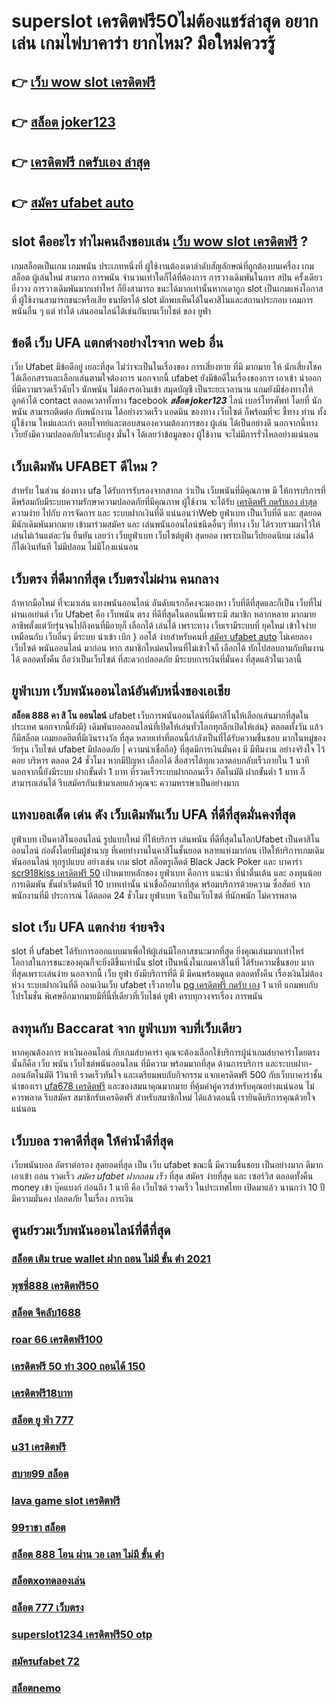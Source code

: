 # superslot เครดิตฟรี50ไม่ต้องแชร์ล่าสุด อยากเล่น เกมไพ่บาคาร่า  ยากไหม? มือใหม่ควรรู้

## 👉 [เว็บ wow slot เครดิตฟรี](https://mabet.net/credit-free-50/)
## 👉 [สล็อต joker123](https://mabet.net/register/)
## 👉 [เครดิตฟรี กดรับเอง ล่าสุด](https://member.mabet.net/?action=login)
## 👉 [สมัคร ufabet auto](https://mabet.net/credit-free-100/)

##  slot  คืออะไร ทำไมคนถึงชอบเล่น [เว็บ wow slot เครดิตฟรี](https://mabet.net/register/) ?

 เกมสล็อตเป็นเกม เกมพนัน ประเภทหนึ่งที่ ผู้ใช้งานต้องเดาลำดับสัญลักษณ์ที่ถูกต้องบนเครื่อง เกมสล็อต  ผู้เล่นใหม่ สามารถ   การพนัน จำนวนเท่าใดก็ได้ที่ต้องการ  การวางเดิมพันในการ สปิน ครั้งเดียว ยิ่งวาง  การวางเดิมพันมากเท่าไหร่ ก็ยิ่งสามารถ ชนะได้มากเท่านั้นหากเดาถูก  slot เป็นเกมแห่งโอกาสที่ ผู้ใช้งานสามารถชนะหรือเสีย ธนบัตรได้  slot มักพบเห็นได้ในคาสิโนและสถานประกอบ  เกมการพนันอื่น ๆ แต่ ทำได้ เล่นออนไลน์ได้เช่นกันบนเว็บไชต์ ของ ยูฟ่า


## ข้อดี เว็บ UFA แตกต่างอย่างไรจาก web อื่น

เว็บ Ufabet  มีข้อดีอยู่ เยอะที่สุด ไม่ว่าจะเป็นในเรื่องของ การเสี่ยงทาย ที่มี มากมาย  ให้ นักเสี่ยงโชคได้เลือกสรรและเลือกเล่นตามใจต้องการ นอกจากนี้ ufabet ยังมีข้อดีในเรื่องของการ เอาเข้า  นำออก ที่มีความรวดเร็วฉับไว  นักพนัน ไม่ต้องรอเงินเข้า สมุดบัญชี  เป็นระยะเวลานาน แถมยังมีช่องทางให้ ลูกค้าได้ contact  ตลอดเวลาทั้งทาง facebook ***สล็อต joker123*** ไลน์ เบอร์โทรศัพท์ โดยที่ นักพนัน สามารถติดต่อ  กับพนักงาน ได้อย่างรวดเร็ว  แอดมิน ของทาง เว็บไซต์ ก็พร้อมที่จะ ชี้ทาง ท่าน ทั้ง ผู้ใช้งาน  ใหม่และเก่า ตอบโจทย์และตอบสนองความต้องการของ ผู้เล่น ได้เป็นอย่างดี นอกจากนี้ทางเว็บยังมีความปลอดภัยในระดับสูง มั่นใจ ได้เลยว่าข้อมูลของ ผู้ใช้งาน  จะไม่มีการรั่วไหลอย่างแน่นอน


##  เว็บเดิมพัน  UFABET ดีไหม ?

สำหรับ ในส่วน  ช่องทาง ufa ได้รับการรับรองจากสากล ว่าเป็น เว็บพนันที่มีคุณภาพ  มี ให้การบริการที่ดีพร้อมกับมีระบบความรักษาความปลอดภัยที่มีคุณภาพ  ผู้ใช้งาน จะได้รับ [เครดิตฟรี กดรับเอง ล่าสุด](https://mabet.net/credit-free-100/) ความง่าย   ไปกับ การจัดการ และ ระบบฝากเงินที่ดี  แน่นอนว่าWeb  ยูฟ่าเบท  เป็นเว็บที่ดี  และ สุดยอด มีนักเดิมพันมากมาย   เข้ามาร่วมสมัคร และ เล่นพนันออนไลน์ชนิดอื่นๆ ที่ทาง เว็บ ได้รวบรวมมาไว้ให้เล่นไม่เว้นแต่ละวัน  ยืนยัน เลยว่า  เว็บยูฟ่าเบท เว็บไซต์ยูฟ่า  สุดยอด  เพราะเป็นเว็ปยอดนิยม เล่นได้ก็ได้เงินทันที ไม่มีปลอม ไม่มีโกงแน่นอน


## เว็บตรง  ที่ดีมากที่สุด  เว็บตรงไม่ผ่าน คนกลาง 

ถ้าหากมือใหม่ ที่จะมาเล่น แทงพนันออนไลน์ อันดับแรกก็คงจะมองหา เว็บที่ดีที่สุดและก็เป็น เว็บที่ไม่ผ่านเอเย่นต์ เว็บ Ufabet คือ เว็บพนัน ตรง  ที่ดีที่สุดในตอนนี้เพราะมี สมาชิก หลากหลาย  มากมาย อาชีพตั้งแต่วัยรุ่นจนไปถึงคนที่มีอายุก็ เลือกได้ เล่นได้ เพราะทาง เว็บเรามีระบบที่ ยุคใหม่  เข้าใจง่าย เหมือนกับ เว็บอื่นๆ มีระบบ นำเข้า   เบิก } ออโต้ ง่ายสำหรับคนที่ [สมัคร ufabet auto](https://mabet.net/) ไม่เคยลอง  เว็บไซต์ พนันออนไลน์ มาก่อน หาก สมาชิกใหม่คนไหนที่ไม่เข้าใจก็ เลือกได้ ทักไปสอบถามกับทีมงานได้ ตลอดทั้งคืน ถือว่าเป็นเว็บไซต์ ที่สะดวกปลอดภัย มีระบบการเงินที่มั่นคง ที่สุดแล้วในเวลานี้ 


## ยูฟ่าเบท เว็บพนันออนไลน์อันดับหนึ่งของเอเชีย

 **สล็อต 888 คา สิ โน ออนไลน์** ufabet   เว็บการพนันออนไลน์ที่มีคาสิโนให้เลือกเล่นมากที่สุดในประเทศ นอกจากนี้ยังมี} เดิมพันบอลออนไลน์ที่เปิดให้เล่นทั่วโลกทุกลีกเปิดให้เล่น} ตลอดทั้งวัน  แล้วก็มีสล็อต  เกมยอดฮิตที่มีเงินรางวัล ที่สุด หลายเท่าที่ตอนนี้กำลังเป็นที่ได้รับความชื่นชอบ มากในหมู่ของวัยรุ่น เว็บไซต์  ufabet  มีปลอดภัย | ความน่าเชื่อถือ} ที่สุดมีการเงินมั่นคง มี มีทีมงาน อย่างจริงใจ ไว้คอย บริหาร ตลอด 24 ชั่วโมง  หากมีปัญหา เลือกได้  สื่อสารได้ทุกเวลาตอบกลับเร็วภายใน 1 นาที นอกจากนี้ยังมีระบบ ฝากขั้นต่ำ 1 บาท ที่รวดเร็วระบบฝากถอนเร็ว อัตโนมัติ ฝากขั้นต่ำ 1 บาท ก็สามารถเล่นได้ รีบสมัครกันเข้ามาเลยแล้วคุณจะ ความหรรษาเป็นอย่างมาก



## แทงบอลเด็ด เด่น ดัง เว็บเดิมพันเว็บ UFA ที่ดีที่สุดมั่นคงที่สุด

 ยูฟ่าเบท  เป็นคาสิโนออนไลน์ รูปแบบใหม่ ที่ให้บริการ เล่นพนัน ที่ดีที่สุดในโลกUfabet เป็นคาสิโนออนไลน์   ก่อตั้งโดยทีมผู้ชำนาญ ที่เคยทำงานในคาสิโนชั้นยอด หลายแห่งมาก่อน เปิดให้บริการเกมเดิมพันออนไลน์ ทุกรูปแบบ อย่างเช่น เกม slot สล็อตรูเล็ตต์  Black Jack  Poker และ บาคาร่า [scr918kiss เครดิตฟรี 50](https://mabet.net/credit-free-new/) เป้าหมายหลักของ ยูฟ่าเบท  คือการ แนะนำ ที่น่าตื่นเต้น และ ลงทุนน้อย  การเดิมพัน ขั้นต่ำเริ่มต้นที่ 10 บาทเท่านั้น น่าเชื่อถือมากที่สุด พร้อมบริการด้วยความ ซื่อสัตย์  จากพนักงานที่มี ประการณ์ ได้ตลอด 24 ชั่วโมง  ยูฟ่าเบท  จึงเป็นเว็บไซต์ ที่นักพนัก  ไม่ควรพลาด

##  slot  เว็บ UFA แตกง่าย จ่ายจริง

 slot ที่  ufabet   ได้รับการออกแบบมาเพื่อให้ผู้เล่นมีโอกาสชนะมากที่สุด ยิ่งคุณเล่นมากเท่าไหร่ โอกาสในการชนะของคุณก็จะยิ่งดีขึ้นเท่านั้น  slot เป็นหนึ่งในเกมคาสิโนที่ ได้รับความชื่นชอบ มากที่สุดเพราะเล่นง่าย  นอกจากนี้ เว็บ  ยูฟ่า ยังมีบริการที่ดี มี มีคนพร้อมดูแล ตลอดทั้งคืน  เรื่องเงินไม่ต้องห่วง ระบบฝากเงินที่ดี    ถอนเงินเว็บ ufabet  เร็วภายใน [pg เครดิตฟรี กดรับ เอง](https://mabet.net/pg-slot-credit-free/) 1 นาที แถมพบกับ โปรโมชั่น  พิเศษอีกมากมายมีที่นี้ที่เดียวที่เว็บไชต์  ยูฟ่า  ครบทุกวงจรเรื่อง การพนัน 


## ลงทุนกับ Baccarat  จาก ยูฟ่าเบท จบที่เว็บเดียว

หากคุณต้องการ  หาเงินออนไลน์ กับเกมส์บาคาร่า คุณจะต้องเลือกใช้บริการผู้นำเกมส์บาคาร่าโดยตรง นั้นก็คือ  เว็บ พนัน เว็บไซต์พนันออนไลน ที่มีความ พร้อมมากที่สุด  ด้านการบริการ และระบบฝาก-ถอนอัตโนมัติ 1วินาที   รวดเร็วทันใจ และเตรียมพบกับกิจกรรม แจกเครดิตฟรี 500  กับเว็บบาคาร่าชั้นนำของเรา [ufa678 เครดิตฟรี](https://mabet.net/20-free-100/) และของสมนาคุณมากมาย ที่คุ้มค่าคู่ควรสำหรับคุณอย่างแน่นอน ไม่ควรพลาด รีบสมัคร สมาชิกรับเครดิตฟรี สำหรับสมาชิกใหม่ ได้แล้วตอนนี้ เรายินดีบริการคุณด้วยใจแน่นอน


## เว็บบอล ราคาดีที่สุด ให้ค่าน้ำดีที่สุด

 เว็บพนันบอล   อัตราต่อรอง   สุดยอดที่สุด   เป็น   เว็บ  ufabet   ขณะนี้   มีความชื่นชอบ  เป็นอย่างมาก  ดีมาก  เอาเข้า ถอน  รวดเร็ว  *สมัคร ufabet ฝากถอน เร็ว* ที่สุด  สมัคร  ง่ายที่สุด  และ  เซอร์วิส  ตลอดทั้งคืน  money เข้า   บุ๊คแบงก์  ก่อนถึง 1 นาที   คือ   เว็บไซต์  รวดเร็ว  ในประเทศไทย  เปิดมาแล้ว  นานกว่า 10 ปี มีความมั่นคง ปลอดภัย ในเรื่อง การเงิน 

## ศูนย์รวมเว็บพนันออนไลน์ที่ดีที่สุด

### [สล็อต เติม true wallet ฝาก ถอน ไม่มี ขั้น ต่ํา 2021](https://atom.io/themes/MABET.net%20สล็อตเว็บตรง%20สล็อต%20เครดิตฟรี%20ไม่ต้องฝากก่อน%20ไม่ต้องแชร์%20008%20สล็อต%20สล็อตอตกหนัก%2020รับ100)
### [พุซซี่888 เครดิตฟรี50](https://atom.io/themes/MABET.net%20สล็อตเว็บตรง%20wowgame%20เครดิตฟรี%20100%20008%20สล็อต%20สล็อตอตกหนัก%2020รับ100)
### [สล็อต จีคลับ1688](https://atom.io/themes/MABET.net%20สล็อตเว็บตรง%20สล็อต879%20008%20สล็อต%20สล็อตอตกหนัก%2020รับ100)
### [roar 66 เครดิตฟรี100](https://atom.io/themes/MABET.net%20สล็อตเว็บตรง%20ดาวน์โหลด%20สล็อต%20xo1234%20008%20สล็อต%20สล็อตอตกหนัก%2020รับ100)
### [เครดิตฟรี 50 ทำ 300 ถอนได้ 150](https://atom.io/themes/MABET.net%20สล็อตเว็บตรง%20สล็อต1234ฝาก10รับ100%20008%20สล็อต%20สล็อตอตกหนัก%2020รับ100)
### [เครดิตฟรี18บาท](https://atom.io/themes/MABET.net%20สล็อตเว็บตรง%20เครดิตฟรี50%20mega168%20008%20สล็อต%20สล็อตอตกหนัก%2020รับ100)
### [สล็อต ยู ฟ่า 777](https://atom.io/themes/MABET.net%20สล็อตเว็บตรง%20สล็อต%20999%20ฝากถอน%20ไม่มี%20ขั้น%20ต่ํา%20วอ%20เลท%20008%20สล็อต%20สล็อตอตกหนัก%2020รับ100)
### [u31 เครดิตฟรี](https://atom.io/themes/MABET.net%20สล็อตเว็บตรง%20vip2541เครดิตฟรี%20008%20สล็อต%20สล็อตอตกหนัก%2020รับ100)
### [สบาย99 สล็อต](https://atom.io/themes/MABET.net%20สล็อตเว็บตรง%20444%20superslot%20เครดิตฟรี%2050%20008%20สล็อต%20สล็อตอตกหนัก%2020รับ100)
### [lava game slot เครดิตฟรี](https://atom.io/themes/MABET.net%20สล็อตเว็บตรง%20สล็อตxo289%20008%20สล็อต%20สล็อตอตกหนัก%2020รับ100)
### [99ราชา สล็อต](https://atom.io/themes/MABET.net%20สล็อตเว็บตรง%20เกม%20สล็อต%20u31%20008%20สล็อต%20สล็อตอตกหนัก%2020รับ100)
### [สล็อต 888 โอน ผ่าน วอ เลท ไม่มี ขั้น ต่ํา](https://atom.io/themes/MABET.net%20สล็อตเว็บตรง%20wo365%20เครดิตฟรี50%20008%20สล็อต%20สล็อตอตกหนัก%2020รับ100)
### [สล็อตxoทดลองเล่น](https://atom.io/themes/MABET.net%20สล็อตเว็บตรง%20ดาวน์โหลด%20สล็อต%20โจ๊ก%20เกอร์%20xo%20008%20สล็อต%20สล็อตอตกหนัก%2020รับ100)
### [สล็อต 777 เว็บตรง](https://atom.io/themes/MABET.net%20สล็อตเว็บตรง%20สล็อตpx%20008%20สล็อต%20สล็อตอตกหนัก%2020รับ100)
### [superslot1234 เครดิตฟรี50 otp](https://atom.io/themes/MABET.net%20สล็อตเว็บตรง%201688sagame%20เครดิตฟรี%20008%20สล็อต%20สล็อตอตกหนัก%2020รับ100)
### [สมัครufabet 72](https://atom.io/themes/MABET.net%20สล็อตเว็บตรง%20เครดิตฟรี88-888%20008%20สล็อต%20สล็อตอตกหนัก%2020รับ100)
### [สล็อตnemo](https://atom.io/themes/MABET.net%20สล็อตเว็บตรง%20สล็อต24%20008%20สล็อต%20สล็อตอตกหนัก%2020รับ100)
